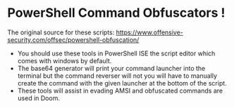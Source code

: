 # PowerShell Command Obfuscators !
The original source for these scripts: https://www.offensive-security.com/offsec/powershell-obfuscation/
- You should use these tools in PowerShell ISE the script editor which comes with windows by default.
- The base64 generator will print your command launcher into the terminal but the command reverser will not you will have to 
  manually create the command with the given launcher at the bottom of the script.
- These tools will assist in evading AMSI and obfuscated commands are used in Doom.
